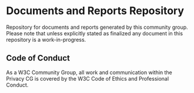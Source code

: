 # Documents and Reports Repository

Repository for documents and reports generated by this community group. Please note that unless explicitly stated as finalized any document in this repository is a work-in-progress. 

## Code of Conduct

As a W3C Community Group, all work and communication within the Privacy CG is covered by the W3C Code of Ethics and Professional Conduct.
